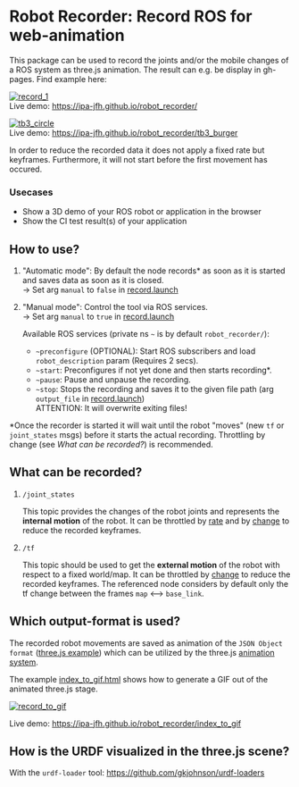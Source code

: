 # Robot Recorder: Record ROS for web-animation

This package can be used to record the joints and/or the mobile changes of a ROS system as three.js animation.
The result can e.g. be display in gh-pages. Find example here: 

[![record_1](https://user-images.githubusercontent.com/17281534/40248316-d6fe0c0a-5acf-11e8-9d53-72547f7f4cf2.gif)](https://ipa-jfh.github.io/robot_recorder/)  
Live demo: https://ipa-jfh.github.io/robot_recorder/

[![tb3_circle](https://user-images.githubusercontent.com/17281534/41863144-32257e44-78a6-11e8-98d4-2f6269a4cf3e.gif)](https://ipa-jfh.github.io/robot_recorder/tb3_burger)  
Live demo: https://ipa-jfh.github.io/robot_recorder/tb3_burger

In order to reduce the recorded data it does not apply a fixed rate but keyframes. Furthermore, it will not start before the first movement has occured.

### Usecases

- Show a 3D demo of your ROS robot or application in the browser
- Show the CI test result(s) of your application

## How to use?



1. "Automatic mode": By default the node records* as soon as it is started and saves data as soon as it is closed.  
    -> Set arg `manual` to `false` in [record.launch][7]

1. "Manual mode": Control the tool via ROS services.  
    -> Set arg `manual` to `true` in [record.launch][7]  
    
    Available ROS services (private ns `~` is by default `robot_recorder/`):
    - `~preconfigure` (OPTIONAL): Start ROS subscribers and load `robot_description` param (Requires 2 secs).
    - `~start`: Preconfigures if not yet done and then starts recording*.
    - `~pause`: Pause and unpause the recording.
    - `~stop`: Stops the recording and saves it to the given file path (arg `output_file` in [record.launch][7])  
    ATTENTION: It will overwrite exiting files!
    
*Once the recorder is started it will wait until the robot "moves" (new `tf` or `joint_states` msgs) before it starts the actual recording. Throttling by change (see _What can be recorded?_) is recommended.

## What can be recorded?

1. `/joint_states` 

    This topic provides the changes of the robot joints and represents the **internal motion** of the robot. It can be throttled by [rate][1] and by [change][2] to reduce the recorded keyframes.
  
1. `/tf`

    This topic should be used to get the **external motion** of the robot with respect to a fixed world/map. It can be throttled by [change][3] to reduce the recorded keyframes. The referenced node considers by default only the tf change between the frames `map` <--> `base_link`.
  
## Which output-format is used?

The recorded robot movements are saved as animation of the `JSON Object format` ([three.js example][4]) which can be utilized by the three.js [animation system][5].

The example [index_to_gif.html][6] shows how to generate a GIF out of the animated three.js stage.

[![record_to_gif](https://user-images.githubusercontent.com/17281534/40250138-a4dc6266-5ad5-11e8-8672-a7fb25e5976d.png)](https://ipa-jfh.github.io/robot_recorder/index_to_gif)

Live demo: https://ipa-jfh.github.io/robot_recorder/index_to_gif

## How is the URDF visualized in the three.js scene?

With the `urdf-loader` tool: https://github.com/gkjohnson/urdf-loaders

[1]: http://wiki.ros.org/tf#change_notifier
[2]: ./scripts/throttle_joints_by_change
[3]: http://wiki.ros.org/topic_tools/throttle
[4]: https://threejs.org/examples/#webgl_animation_keyframes_json
[5]: https://threejs.org/docs/#manual/introduction/Animation-system
[6]: ./docs/index_to_gif.html
[7]: ./robot_recorder_core/launch/record.launch
